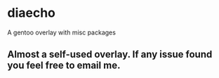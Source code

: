 # diaecho
A gentoo overlay with misc packages

## Almost a self-used overlay. If any issue found you feel free to email me.
